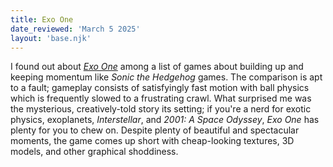 ```yaml
---
title: Exo One
date_reviewed: 'March 5 2025'
layout: 'base.njk'
---
```


I found out about _[Exo One](https://exo-one-game.com/)_ among a list of games about building up and keeping momentum like _Sonic the Hedgehog_ games. The comparison is apt to a fault; gameplay consists of satisfyingly fast motion with ball physics which is frequently slowed to a frustrating crawl. What surprised me was the mysterious, creatively-told story its setting; if you're a nerd for exotic physics, exoplanets, _Interstellar_, and _2001: A Space Odyssey_, _Exo One_ has plenty for you to chew on. Despite plenty of beautiful and spectacular moments, the game comes up short with cheap-looking textures, 3D models, and other graphical shoddiness. 